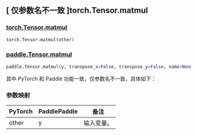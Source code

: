 ## [ 仅参数名不一致 ]torch.Tensor.matmul

### [torch.Tensor.matmul](https://pytorch.org/docs/stable/generated/torch.Tensor.matmul.html)

```python
torch.Tensor.matmul(other)
```

### [paddle.Tensor.matmul](https://www.paddlepaddle.org.cn/documentation/docs/zh/develop/api/paddle/Tensor_cn.html#matmul-y-transpose-x-false-transpose-y-false-name-none)

```python
paddle.Tensor.matmul(y, transpose_x=False, transpose_y=False, name=None)
```

其中 PyTorch 和 Paddle 功能一致，仅参数名不一致，具体如下：

### 参数映射

| PyTorch | PaddlePaddle | 备注 |
| ------- | ------------ | -- |
| other   | y            |  输入变量。 |
